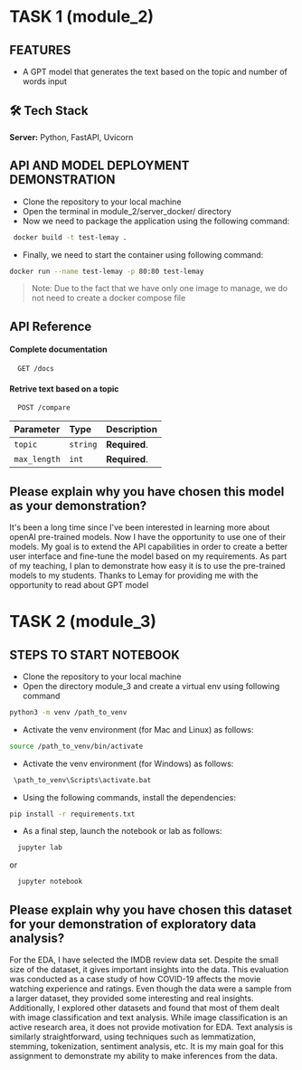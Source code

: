 # TASK 1 (module_2)
## FEATURES
 - A GPT model that generates the text based on the topic and number of words input

## 🛠 Tech Stack

**Server:** Python, FastAPI, Uvicorn



## API AND MODEL DEPLOYMENT DEMONSTRATION
 - Clone the repository to your local machine
 - Open the terminal in module_2/server_docker/ directory 
 - Now we need to package the application using the following command: 
```sh
 docker build -t test-lemay .
```

- Finally, we need to start the container using following command: 
```sh
docker run --name test-lemay -p 80:80 test-lemay
```

> Note: Due to the fact that we have only one image to manage, we do not need to create a docker compose file

## API Reference
#### Complete documentation
```http
  GET /docs
```

#### Retrive text based on a topic

```http
  POST /compare
```

| Parameter | Type     | Description                |
| :-------- | :------- | :------------------------- |
| `topic` | `string` | **Required**. |
| `max_length` | `int` | **Required**. |

 ## Please explain why you have chosen this model as your demonstration?
 It's been a long time since I've been interested in learning more about openAI pre-trained models. Now I have the opportunity to use one of their models. My goal is to extend the API capabilities in order to create a better user interface and fine-tune the model based on my requirements. As part of my teaching, I plan to demonstrate how easy it is to use the pre-trained models to my students. Thanks to Lemay for providing me with the opportunity to read about GPT model


# TASK 2 (module_3)
## STEPS TO START NOTEBOOK
 - Clone the repository to your local machine
 - Open the directory module_3 and create a virtual env using following command
 ```sh
 python3 -m venv /path_to_venv
```
 - Activate the venv environment (for Mac and Linux) as follows:
 ```sh
 source /path_to_venv/bin/activate
```

 - Activate the venv environment (for Windows) as follows:
 ```sh
  \path_to_venv\Scripts\activate.bat
```

 - Using the following commands, install the dependencies:
  ```sh
  pip install -r requirements.txt
```

 - As a final step, launch the notebook or lab as follows:
```sh
  jupyter lab
```
or 

```sh
  jupyter notebook
```

## Please explain why you have chosen this dataset for your demonstration of exploratory data analysis?
For the EDA, I have selected the IMDB review data set. Despite the small size of the dataset, it gives important insights into the data. This evaluation was conducted as a case study of how COVID-19 affects the movie watching experience and ratings. Even though the data were a sample from a larger dataset, they provided some interesting and real insights. Additionally, I explored other datasets and found that most of them dealt with image classification and text analysis. While image classification is an active research area, it does not provide motivation for EDA. Text analysis is similarly straightforward, using techniques such as lemmatization, stemming, tokenization, sentiment analysis, etc. It is my main goal for this assignment to demonstrate my ability to make inferences from the data. 